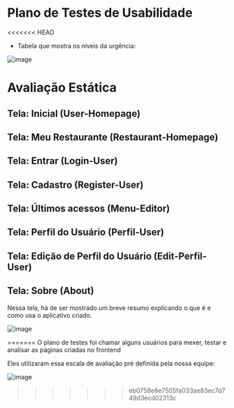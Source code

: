 # Plano de Testes de Usabilidade

<<<<<<< HEAD

* Tabela que mostra os níveis da urgência:

![image](https://github.com/ICEI-PUC-Minas-PMV-ADS/pmv-ads-2023-2-e4-proj-infra-t4-MenuBits/assets/105240089/94a8c74a-5c87-4692-9526-9f367d6a995e)


<h1>Avaliação Estática</h1>

<h2>Tela: Inicial (User-Homepage)</h2>


<h2>Tela: Meu Restaurante (Restaurant-Homepage)</h2>


<h2>Tela: Entrar (Login-User)</h2>


<h2>Tela: Cadastro (Register-User)</h2>


<h2>Tela: Últimos acessos (Menu-Editor)</h2>


<h2>Tela: Perfil do Usuário (Perfil-User)</h2>


<h2>Tela: Edição de Perfil do Usuário (Edit-Perfil-User)</h2>


<h2>Tela: Sobre (About)</h2>

  Nessa tela, há de ser mostrado um breve resumo explicando o que é e como usa o aplicativo criado.

![image](https://github.com/ICEI-PUC-Minas-PMV-ADS/pmv-ads-2023-2-e4-proj-infra-t4-MenuBits/assets/105240089/bfd15300-48cd-4c13-a14f-d45800537540)

=======
O plano de testes foi chamar alguns usuários para mexer, testar e analisar as páginas criadas no frontend

Eles utilizaram essa escala de avaliação pré definida pela nossa equipe:

![image](https://github.com/ICEI-PUC-Minas-PMV-ADS/pmv-ads-2023-2-e4-proj-infra-t4-MenuBits/assets/105240089/4988f57e-bf66-4e8b-9595-43ec75be1fb0)
>>>>>>> eb0758e8e7505fa033ae83ec7d749d3ecd02313c

